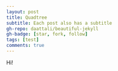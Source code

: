 ```yaml
---
layout: post
title: Quadtree
subtitle: Each post also has a subtitle
gh-repo: daattali/beautiful-jekyll
gh-badge: [star, fork, follow]
tags: [test]
comments: true
---
```


Hi!
